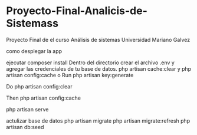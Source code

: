 # Proyecto-Final-Analicis-de-Sistemass
Proyecto Final de el curso Análisis de sistemas Universidad Mariano Galvez

como desplegar la app

ejecutar composer install
Dentro del directorio crear el archivo .env y agregar las credenciales de tu base de datos.
php artisan cache:clear y php artisan config:cache
o 
Run php artisan key:generate

Do php artisan config:clear

Then php artisan config:cache

php artisan serve


actulizar base de datos
php artisan migrate
php artisan migrate:refresh
php artisan db:seed 
